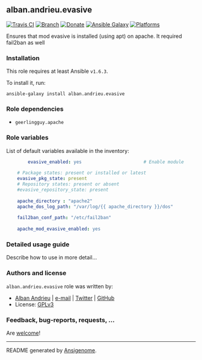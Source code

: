 ## alban.andrieu.evasive

[![Travis CI](http://img.shields.io/travis/AlbanAndrieu/ansible-evasive.svg?style=flat)](http://travis-ci.org/AlbanAndrieu/ansible-evasive) [![Branch](http://img.shields.io/github/tag/AlbanAndrieu/ansible-evasive.svg?style=flat-square)](https://github.com/AlbanAndrieu/ansible-evasive/tree/master) [![Donate](https://img.shields.io/gratipay/AlbanAndrieu.svg?style=flat)](https://www.gratipay.com/AlbanAndrieu)  [![Ansible Galaxy](http://img.shields.io/badge/galaxy-alban.andrieu.evasive-blue.svg?style=flat)](https://galaxy.ansible.com/list#/roles/2535) [![Platforms](http://img.shields.io/badge/platforms-ubuntu-lightgrey.svg?style=flat)](#)

Ensures that mod evasive is installed (using apt) on apache.
It required fail2ban as well

### Installation

This role requires at least Ansible `v1.6.3`. 

To install it, run:

    ansible-galaxy install alban.andrieu.evasive

### Role dependencies

- `geerlingguy.apache`

### Role variables

List of default variables available in the inventory:

```yaml
        evasive_enabled: yes                       # Enable module
    
    # Package states: present or installed or latest
    evasive_pkg_state: present
    # Repository states: present or absent
    #evasive_repository_state: present
    
    apache_directory : "apache2"
    apache_dos_log_path: "/var/log/{{ apache_directory }}/dos"
    
    fail2ban_conf_path: "/etc/fail2ban"
    
    apache_mod_evasive_enabled: yes
```


### Detailed usage guide

Describe how to use in more detail...


### Authors and license

`alban.andrieu.evasive` role was written by:
- [Alban Andrieu](fr.linkedin.com/in/nabla/) | [e-mail](mailto:alban.andrieu@free.fr) | [Twitter](https://twitter.com/AlbanAndrieu) | [GitHub](https://github.com/AlbanAndrieu)
- License: [GPLv3](https://tldrlegal.com/license/gnu-general-public-license-v3-%28gpl-3%29)

### Feedback, bug-reports, requests, ...

Are [welcome](https://github.com/AlbanAndrieu/ansible-evasive/issues)!

***

README generated by [Ansigenome](https://github.com/nickjj/ansigenome/).
